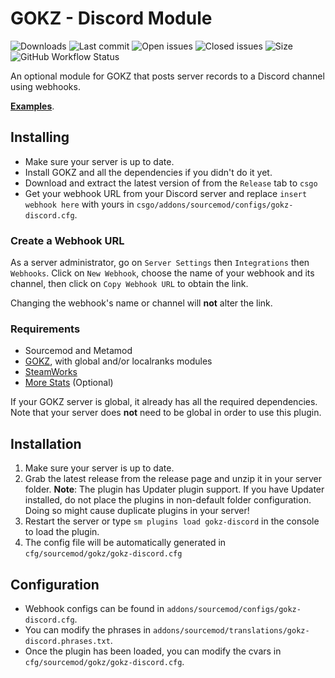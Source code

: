 # GOKZ - Discord Module

![Downloads](https://img.shields.io/github/downloads/zer0k-z/gokz-discord/total?style=flat-square) ![Last commit](https://img.shields.io/github/last-commit/zer0k-z/gokz-discord?style=flat-square) ![Open issues](https://img.shields.io/github/issues/zer0k-z/gokz-discord?style=flat-square) ![Closed issues](https://img.shields.io/github/issues-closed/zer0k-z/gokz-discord?style=flat-square) ![Size](https://img.shields.io/github/repo-size/zer0k-z/gokz-discord?style=flat-square) ![GitHub Workflow Status](https://img.shields.io/github/workflow/status/zer0k-z/gokz-discord/Compile%20with%20SourceMod?style=flat-square)


An optional module for GOKZ that posts server records to a Discord channel using webhooks. 

[**Examples**](https://i.imgur.com/CbTlTfd.png).

## Installing ##
 * Make sure your server is up to date.
 * Install GOKZ and all the dependencies if you didn't do it yet.
 * Download and extract the latest version of from the ``Release`` tab to ``csgo``
 * Get your webhook URL from your Discord server and replace ``insert webhook here`` with yours in ``csgo/addons/sourcemod/configs/gokz-discord.cfg``.

### Create a Webhook URL ###

As a server administrator, go on ``Server Settings``  then ``Integrations`` then ``Webhooks``. Click on ``New Webhook``, choose the name of your webhook and its channel, then click on ``Copy Webhook URL`` to obtain the link. 

Changing the webhook's name or channel will **not** alter the link.

### Requirements ###
 * Sourcemod and Metamod
 * [GOKZ](https://bitbucket.org/kztimerglobalteam/gokz), with global and/or localranks modules
 * [SteamWorks](https://forums.alliedmods.net/showthread.php?t=229556)
 * [More Stats](https://github.com/zer0k-z/more-stats) (Optional)
 
If your GOKZ server is global, it already has all the required dependencies. Note that your server does **not** need to be global in order to use this plugin.

## Installation ##
1. Make sure your server is up to date.
2. Grab the latest release from the release page and unzip it in your server folder.
**Note**: The plugin has Updater plugin support. If you have Updater installed, do not place the plugins in non-default folder configuration. Doing so might cause duplicate plugins in your server!
3. Restart the server or type `sm plugins load gokz-discord` in the console to load the plugin.
4. The config file will be automatically generated in `cfg/sourcemod/gokz/gokz-discord.cfg`

## Configuration ##
- Webhook configs can be found in `addons/sourcemod/configs/gokz-discord.cfg`.
- You can modify the phrases in `addons/sourcemod/translations/gokz-discord.phrases.txt`.
- Once the plugin has been loaded, you can modify the cvars in `cfg/sourcemod/gokz/gokz-discord.cfg`.

